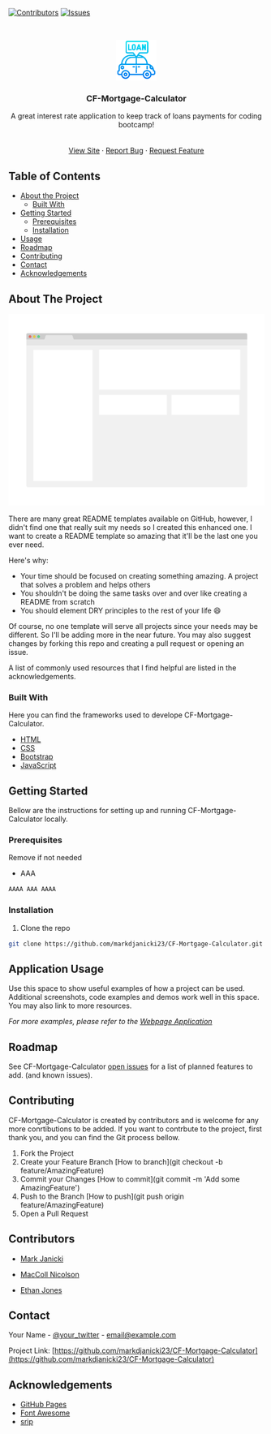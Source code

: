 <!--
*** Thanks for checking out this README Template. If you have a suggestion that would
*** make this better, please fork the repo and create a pull request or simply open
*** an issue with the tag "enhancement".
*** Thanks again! Now go create something AMAZING! :D
-->





<!-- PROJECT SHIELDS -->
<!--
*** I'm using markdown "reference style" links for readability.
*** Reference links are enclosed in brackets [ ] instead of parentheses ( ).
*** See the bottom of this document for the declaration of the reference variables
*** for contributors-url, forks-url, etc. This is an optional, concise syntax you may use.
*** https://www.markdownguide.org/basic-syntax/#reference-style-links
-->
[![Contributors][contributors-shield]][contributors-url]
[![Issues][issues-shield]][issues-url]



<!-- PROJECT LOGO -->
<br />
<p align="center">
  <a href="https://github.com/markdjanicki23/CF-Mortgage-Calculator">
    <img src="readMeImages/Favicon.png" alt="Logo" width="80" height="80">
  </a>

  <h3 align="center">CF-Mortgage-Calculator
</h3>

  <p align="center">
   A great interest rate application to keep track of loans payments for coding bootcamp!
<br/>
    <br />
    <br />
    <a href="https://github.com/othneildrew/Best-README-Template">View Site</a>
    ·
    <a href="https://github.com/markdjanicki23/CF-Mortgage-Calculator/issues">Report Bug</a>
    ·
    <a href="https://github.com/markdjanicki23/CF-Mortgage-Calculator/issues">Request Feature</a>
  </p>
</p>



<!-- TABLE OF CONTENTS -->
## Table of Contents

* [About the Project](#about-the-project)
  * [Built With](#built-with)
* [Getting Started](#getting-started)
  * [Prerequisites](#prerequisites)
  * [Installation](#installation)
* [Usage](#usage)
* [Roadmap](#roadmap)
* [Contributing](#contributing)
* [Contact](#contact)
* [Acknowledgements](#acknowledgements)



<!-- ABOUT THE PROJECT -->
## About The Project

[![Product Name Screen Shot][product-screenshot]](https://example.com)

There are many great README templates available on GitHub, however, I didn't find one that really suit my needs so I created this enhanced one. I want to create a README template so amazing that it'll be the last one you ever need.

Here's why:
* Your time should be focused on creating something amazing. A project that solves a problem and helps others
* You shouldn't be doing the same tasks over and over like creating a README from scratch
* You should element DRY principles to the rest of your life :smile:

Of course, no one template will serve all projects since your needs may be different. So I'll be adding more in the near future. You may also suggest changes by forking this repo and creating a pull request or opening an issue.

A list of commonly used resources that I find helpful are listed in the acknowledgements.

### Built With
Here you can find the frameworks used to develope CF-Mortgage-Calculator.
* [HTML](https://www.w3schools.com/html/)
* [CSS](https://www.w3schools.com/css/)
* [Bootstrap](https://getbootstrap.com)
* [JavaScript](https://www.javascript.com/)




<!-- GETTING STARTED -->
## Getting Started

Bellow are the instructions for setting up and running CF-Mortgage-Calculator locally.

### Prerequisites

Remove if not needed
* AAA
```sh
AAAA AAA AAAA
```

### Installation
 
1. Clone the repo
```sh
git clone https://github.com/markdjanicki23/CF-Mortgage-Calculator.git
```



<!-- USAGE EXAMPLES -->
## Application Usage

Use this space to show useful examples of how a project can be used. Additional screenshots, code examples and demos work well in this space. You may also link to more resources.

_For more examples, please refer to the [Webpage Application](https://example.com)_



<!-- ROADMAP -->
## Roadmap

See CF-Mortgage-Calculator [open issues](https://github.com/markdjanicki23/CF-Mortgage-Calculator/issues) for a list of planned features to add. (and known issues).



<!-- CONTRIBUTING -->
## Contributing
CF-Mortgage-Calculator is created by contributors and is welcome for any more conrtibutions to be added. If you want to contrbute to the project, first thank you, and you can find the Git process bellow.


1. Fork the Project
2. Create your Feature Branch [How to branch](git checkout -b feature/AmazingFeature)
3. Commit your Changes [How to commit](git commit -m 'Add some AmazingFeature')
4. Push to the Branch [How to push](git push origin feature/AmazingFeature)
5. Open a Pull Request

## Contributors

* [Mark Janicki](https://github.com/markdjanicki23)

* [MacColl Nicolson](https://github.com/MNicolso)

* [Ethan Jones](https://github.com/jonesethan91)

<!-- CONTACT -->
## Contact

Your Name - [@your_twitter](https://twitter.com/your_username) - email@example.com

Project Link: [https://github.com/markdjanicki23/CF-Mortgage-Calculator](https://github.com/markdjanicki23/CF-Mortgage-Calculator)



<!-- ACKNOWLEDGEMENTS -->
## Acknowledgements
* [GitHub Pages](https://pages.github.com)
* [Font Awesome](https://fontawesome.com)
* [srip](https://https://www.flaticon.com/authors/srip)



<!-- MARKDOWN LINKS & IMAGES -->
<!-- https://www.markdownguide.org/basic-syntax/#reference-style-links -->
[contributors-shield]: https://img.shields.io/github/contributors/othneildrew/Best-README-Template.svg?style=flat-square
[contributors-url]: https://github.com/othneildrew/Best-README-Template/graphs/contributors
[forks-shield]: https://img.shields.io/github/forks/othneildrew/Best-README-Template.svg?style=flat-square
[forks-url]: https://github.com/othneildrew/Best-README-Template/network/members
[stars-shield]: https://img.shields.io/github/stars/othneildrew/Best-README-Template.svg?style=flat-square
[stars-url]: https://github.com/othneildrew/Best-README-Template/stargazers
[issues-shield]: https://img.shields.io/github/issues/othneildrew/Best-README-Template.svg?style=flat-square
[issues-url]: https://github.com/othneildrew/Best-README-Template/issues
[license-shield]: https://img.shields.io/github/license/othneildrew/Best-README-Template.svg?style=flat-square
[license-url]: https://github.com/othneildrew/Best-README-Template/blob/master/LICENSE.txt
[linkedin-shield]: https://img.shields.io/badge/-LinkedIn-black.svg?style=flat-square&logo=linkedin&colorB=555
[linkedin-url]: https://linkedin.com/in/othneildrew
[product-screenshot]: readMeImages/screenshot.png


